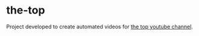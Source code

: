 # the-top
Project developed to create automated videos for [the top youtube channel](https://www.youtube.com/channel/UCIsKi-m5yugA0y3i681Exfg).
